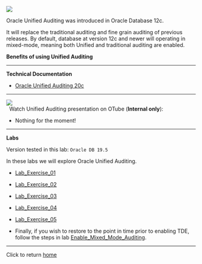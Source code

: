 ![](../../images/banner_UA.PNG)

Oracle Unified Auditing was introduced in Oracle Database 12c.<br>

It will replace the traditional auditing and fine grain auditing of previous releases. By default, database at version 12c and newer will operating in mixed-mode, meaning both Unified and traditional auditing are enabled. 

**Benefits of using Unified Auditing**


---
**Technical Documentation**

- [Oracle Unified Auditing 20c](https://docs.oracle.com/en/database/oracle/oracle-database/20/dbseg/administering-the-audit-trail.html#GUID-9F298B8A-6196-4206-A889-A7CEB0924CF1)

---
![](../../images/OTube_Logo.PNG)<br>
&nbsp; Watch Unified Auditing presentation on OTube (**Internal only**):
- Nothing for the moment!

---
**Labs**

Version tested in this lab: `Oracle DB 19.5`

In these labs we will explore Oracle Unified Auditing.

- [Lab_Exercise_01](Lab_Exercise_01/README.md)

- [Lab_Exercise_02](Lab_Exercise_02/README.md)

- [Lab_Exercise_03](Lab_Exercise_03/README.md)

- [Lab_Exercise_04](Lab_Exercise_04/README.md)

- [Lab_Exercise_05](Lab_Exercise_05/README.md)

- Finally, if you wish to restore to the point in time prior to enabling TDE, follow the steps in lab [Enable_Mixed_Mode_Auditing](Enable_Mixed_Mode_Auditing/README.md). 

---

Click to return [home](/README.md)
